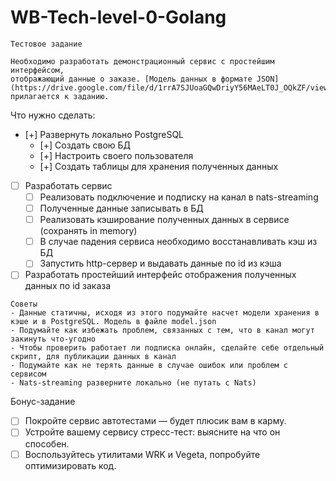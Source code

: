 # WB-Tech-level-0-Golang

```
Тестовое задание

Необходимо разработать демонстрационный сервис с простейшим интерфейсом,
отображающий данные о заказе. [Модель данных в формате JSON](https://drive.google.com/file/d/1rrA7SJUoaGQwDriyY56MAeLT0J_OQkZF/view) прилагается к заданию.	
```
		
Что нужно сделать:

- [+] Развернуть локально PostgreSQL 
  - [+] Создать свою БД
  - [+] Настроить своего пользователя
  - [+] Создать таблицы для хранения полученных данных
- [ ] Разработать сервис
  - [ ] Реализовать подключение и подписку на канал в nats-streaming
  - [ ] Полученные данные записывать в БД
  - [ ] Реализовать кэширование полученных данных в сервисе (сохранять in memory)
  - [ ] В случае падения сервиса необходимо восстанавливать кэш из БД
  - [ ] Запустить http-сервер и выдавать данные по id из кэша
- [ ] Разработать простейший интерфейс отображения полученных данных по id заказа

```
Советы				
- Данные статичны, исходя из этого подумайте насчет модели хранения в кэше и в PostgreSQL. Модель в файле model.json
- Подумайте как избежать проблем, связанных с тем, что в канал могут закинуть что-угодно
- Чтобы проверить работает ли подписка онлайн, сделайте себе отдельный скрипт, для публикации данных в канал
- Подумайте как не терять данные в случае ошибок или проблем с сервисом
- Nats-streaming разверните локально (не путать с Nats)
```
						
Бонус-задание						
- [ ] Покройте сервис автотестами — будет плюсик вам в карму.
- [ ] Устройте вашему сервису стресс-тест: выясните на что он способен.
- [ ] Воспользуйтесь утилитами WRK и Vegeta, попробуйте оптимизировать код.

